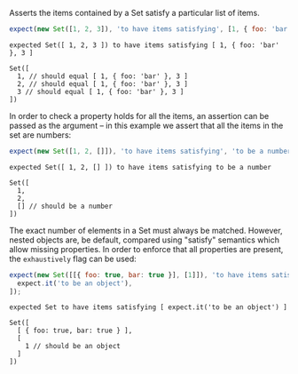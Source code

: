 Asserts the items contained by a Set satisfy a particular list of items.

```js
expect(new Set([1, 2, 3]), 'to have items satisfying', [1, { foo: 'bar' }, 3]);
```

```output
expected Set([ 1, 2, 3 ]) to have items satisfying [ 1, { foo: 'bar' }, 3 ]

Set([
  1, // should equal [ 1, { foo: 'bar' }, 3 ]
  2, // should equal [ 1, { foo: 'bar' }, 3 ]
  3 // should equal [ 1, { foo: 'bar' }, 3 ]
])
```

In order to check a property holds for all the items, an assertion can be
passed as the argument – in this example we assert that all the items in
the set are numbers:

```js
expect(new Set([1, 2, []]), 'to have items satisfying', 'to be a number');
```

```output
expected Set([ 1, 2, [] ]) to have items satisfying to be a number

Set([
  1,
  2,
  [] // should be a number
])
```

The exact number of elements in a Set must always be matched. However, nested
objects are, be default, compared using "satisfy" semantics which allow missing
properties. In order to enforce that all properties are present, the `exhaustively`
flag can be used:

```js
expect(new Set([[{ foo: true, bar: true }], [1]]), 'to have items satisfying', [
  expect.it('to be an object'),
]);
```

```output
expected Set to have items satisfying [ expect.it('to be an object') ]

Set([
  [ { foo: true, bar: true } ],
  [
    1 // should be an object
  ]
])
```
